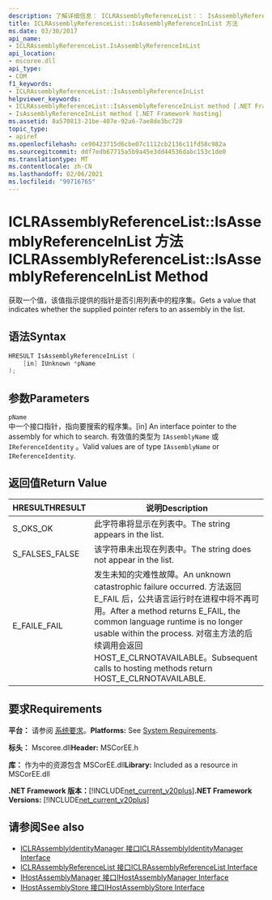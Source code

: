 ```yaml
---
description: 了解详细信息： ICLRAssemblyReferenceList：： IsAssemblyReferenceInList 方法
title: ICLRAssemblyReferenceList::IsAssemblyReferenceInList 方法
ms.date: 03/30/2017
api_name:
- ICLRAssemblyReferenceList.IsAssemblyReferenceInList
api_location:
- mscoree.dll
api_type:
- COM
f1_keywords:
- ICLRAssemblyReferenceList::IsAssemblyReferenceInList
helpviewer_keywords:
- ICLRAssemblyReferenceList::IsAssemblyReferenceInList method [.NET Framework hosting]
- IsAssemblyReferenceInList method [.NET Framework hosting]
ms.assetid: 8a570813-21be-407e-92a6-7ae8de3bc728
topic_type:
- apiref
ms.openlocfilehash: ce90423715d6cbe07c1112cb2136c11fd58c982a
ms.sourcegitcommit: ddf7edb67715a5b9a45e3dd44536dabc153c1de0
ms.translationtype: MT
ms.contentlocale: zh-CN
ms.lasthandoff: 02/06/2021
ms.locfileid: "99716765"
---
```

# <a name="iclrassemblyreferencelistisassemblyreferenceinlist-method"></a><span data-ttu-id="00882-103">ICLRAssemblyReferenceList::IsAssemblyReferenceInList 方法</span><span class="sxs-lookup"><span data-stu-id="00882-103">ICLRAssemblyReferenceList::IsAssemblyReferenceInList Method</span></span>

<span data-ttu-id="00882-104">获取一个值，该值指示提供的指针是否引用列表中的程序集。</span><span class="sxs-lookup"><span data-stu-id="00882-104">Gets a value that indicates whether the supplied pointer refers to an assembly in the list.</span></span>  
  
## <a name="syntax"></a><span data-ttu-id="00882-105">语法</span><span class="sxs-lookup"><span data-stu-id="00882-105">Syntax</span></span>  
  
```cpp  
HRESULT IsAssemblyReferenceInList (  
    [in] IUnknown *pName  
);  
```  
  
## <a name="parameters"></a><span data-ttu-id="00882-106">参数</span><span class="sxs-lookup"><span data-stu-id="00882-106">Parameters</span></span>  

 `pName`  
 <span data-ttu-id="00882-107">中一个接口指针，指向要搜索的程序集。</span><span class="sxs-lookup"><span data-stu-id="00882-107">[in] An interface pointer to the assembly for which to search.</span></span> <span data-ttu-id="00882-108">有效值的类型为 `IAssemblyName` 或 `IReferenceIdentity` 。</span><span class="sxs-lookup"><span data-stu-id="00882-108">Valid values are of type `IAssemblyName` or `IReferenceIdentity`.</span></span>  
  
## <a name="return-value"></a><span data-ttu-id="00882-109">返回值</span><span class="sxs-lookup"><span data-stu-id="00882-109">Return Value</span></span>  
  
|<span data-ttu-id="00882-110">HRESULT</span><span class="sxs-lookup"><span data-stu-id="00882-110">HRESULT</span></span>|<span data-ttu-id="00882-111">说明</span><span class="sxs-lookup"><span data-stu-id="00882-111">Description</span></span>|  
|-------------|-----------------|  
|<span data-ttu-id="00882-112">S_OK</span><span class="sxs-lookup"><span data-stu-id="00882-112">S_OK</span></span>|<span data-ttu-id="00882-113">此字符串将显示在列表中。</span><span class="sxs-lookup"><span data-stu-id="00882-113">The string appears in the list.</span></span>|  
|<span data-ttu-id="00882-114">S_FALSE</span><span class="sxs-lookup"><span data-stu-id="00882-114">S_FALSE</span></span>|<span data-ttu-id="00882-115">该字符串未出现在列表中。</span><span class="sxs-lookup"><span data-stu-id="00882-115">The string does not appear in the list.</span></span>|  
|<span data-ttu-id="00882-116">E_FAIL</span><span class="sxs-lookup"><span data-stu-id="00882-116">E_FAIL</span></span>|<span data-ttu-id="00882-117">发生未知的灾难性故障。</span><span class="sxs-lookup"><span data-stu-id="00882-117">An unknown catastrophic failure occurred.</span></span> <span data-ttu-id="00882-118">方法返回 E_FAIL 后，公共语言运行时在进程中将不再可用。</span><span class="sxs-lookup"><span data-stu-id="00882-118">After a method returns E_FAIL, the common language runtime is no longer usable within the process.</span></span> <span data-ttu-id="00882-119">对宿主方法的后续调用会返回 HOST_E_CLRNOTAVAILABLE。</span><span class="sxs-lookup"><span data-stu-id="00882-119">Subsequent calls to hosting methods return HOST_E_CLRNOTAVAILABLE.</span></span>|  
  
## <a name="requirements"></a><span data-ttu-id="00882-120">要求</span><span class="sxs-lookup"><span data-stu-id="00882-120">Requirements</span></span>  

 <span data-ttu-id="00882-121">**平台：** 请参阅 [系统要求](../../get-started/system-requirements.md)。</span><span class="sxs-lookup"><span data-stu-id="00882-121">**Platforms:** See [System Requirements](../../get-started/system-requirements.md).</span></span>  
  
 <span data-ttu-id="00882-122">**标头：** Mscoree.dll</span><span class="sxs-lookup"><span data-stu-id="00882-122">**Header:** MSCorEE.h</span></span>  
  
 <span data-ttu-id="00882-123">**库：** 作为中的资源包含 MSCorEE.dll</span><span class="sxs-lookup"><span data-stu-id="00882-123">**Library:** Included as a resource in MSCorEE.dll</span></span>  
  
 <span data-ttu-id="00882-124">**.NET Framework 版本：**[!INCLUDE[net_current_v20plus](../../../../includes/net-current-v20plus-md.md)]</span><span class="sxs-lookup"><span data-stu-id="00882-124">**.NET Framework Versions:** [!INCLUDE[net_current_v20plus](../../../../includes/net-current-v20plus-md.md)]</span></span>  
  
## <a name="see-also"></a><span data-ttu-id="00882-125">请参阅</span><span class="sxs-lookup"><span data-stu-id="00882-125">See also</span></span>

- [<span data-ttu-id="00882-126">ICLRAssemblyIdentityManager 接口</span><span class="sxs-lookup"><span data-stu-id="00882-126">ICLRAssemblyIdentityManager Interface</span></span>](iclrassemblyidentitymanager-interface.md)
- [<span data-ttu-id="00882-127">ICLRAssemblyReferenceList 接口</span><span class="sxs-lookup"><span data-stu-id="00882-127">ICLRAssemblyReferenceList Interface</span></span>](iclrassemblyreferencelist-interface.md)
- [<span data-ttu-id="00882-128">IHostAssemblyManager 接口</span><span class="sxs-lookup"><span data-stu-id="00882-128">IHostAssemblyManager Interface</span></span>](ihostassemblymanager-interface.md)
- [<span data-ttu-id="00882-129">IHostAssemblyStore 接口</span><span class="sxs-lookup"><span data-stu-id="00882-129">IHostAssemblyStore Interface</span></span>](ihostassemblystore-interface.md)
